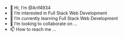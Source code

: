 - 👋 Hi, I’m @Arif4934
- 👀 I’m interested in Full Stack Web Development
- 🌱 I’m currently learning Full Stack Web Development
- 💞️ I’m looking to collaborate on ...
- 📫 How to reach me ...

<!---
Arif4934/Arif4934 is a ✨ special ✨ repository because its `README.md` (this file) appears on your GitHub profile.
You can click the Preview link to take a look at your changes.
--->
